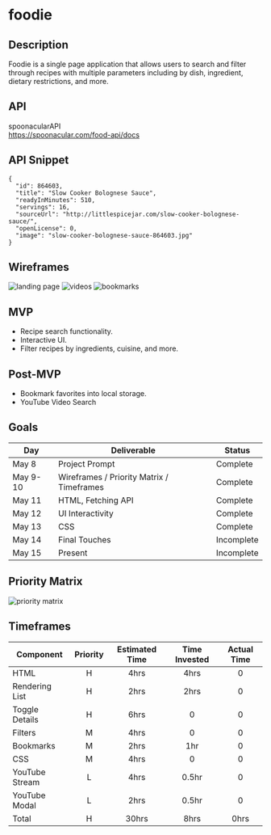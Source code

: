 # foodie

## Description
Foodie is a single page application that allows users to search and filter through recipes with multiple parameters including by dish, ingredient, dietary restrictions, and more.

## API
spoonacularAPI  
https://spoonacular.com/food-api/docs

## API Snippet
```
{
  "id": 864603,
  "title": "Slow Cooker Bolognese Sauce",
  "readyInMinutes": 510,
  "servings": 16,
  "sourceUrl": "http://littlespicejar.com/slow-cooker-bolognese-sauce/",
  "openLicense": 0,
  "image": "slow-cooker-bolognese-sauce-864603.jpg"
}
```

## Wireframes
![landing page](https://git.generalassemb.ly/pcho90/foodie/blob/master/landing-page.jpg)
![videos](https://git.generalassemb.ly/pcho90/foodie/blob/master/videos.jpg)
![bookmarks](https://git.generalassemb.ly/pcho90/foodie/blob/master/bookmarks.jpg)

## MVP
- Recipe search functionality.
- Interactive UI.
- Filter recipes by ingredients, cuisine, and more.

## Post-MVP
- Bookmark favorites into local storage.
- YouTube Video Search

## Goals
|  Day | Deliverable | Status
|---|---| ---|
|May 8| Project Prompt | Complete
|May 9-10| Wireframes / Priority Matrix / Timeframes | Complete
|May 11| HTML, Fetching API | Complete
|May 12| UI Interactivity | Complete
|May 13| CSS  | Complete
|May 14| Final Touches | Incomplete
|May 15| Present | Incomplete

## Priority Matrix
![priority matrix](https://git.generalassemb.ly/pcho90/foodie/blob/master/priority-matrix-1.jpg)

## Timeframes
| Component | Priority | Estimated Time | Time Invested | Actual Time |
| --- | :---: |  :---: | :---: | :---: |
| HTML | H | 4hrs | 4hrs | 0 |
| Rendering List | H | 2hrs| 2hrs | 0 |
| Toggle Details | H | 6hrs | 0 | 0 |
| Filters | M | 4hrs | 0 | 0 |
| Bookmarks | M | 2hrs | 1hr | 0 |
| CSS | M | 4hrs | 0 | 0 |
| YouTube Stream | L | 4hrs | 0.5hr | 0 |
| YouTube Modal | L | 2hrs | 0.5hr | 0 |
| Total | H | 30hrs| 8hrs | 0hrs |

